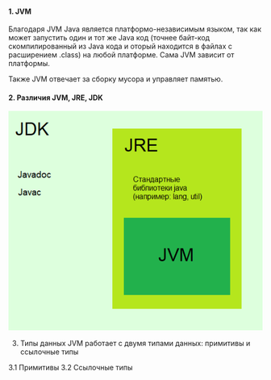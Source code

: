 #### 1. JVM
  Благодаря JVM Java является платформо-независимым языком, так как может запустить один и тот же Java код (точнее байт-код скомпилированный из Java кода и оторый находится в       файлах с расширением .class) на любой платформе. 
  Сама JVM зависит от платформы.

  Также JVM отвечает за сборку мусора и управляет памятью. 

#### 2. Различия JVM, JRE, JDK
![alt-текст](https://github.com/Primisen/interview/blob/master/pictures/jdk-jre-jvm.png "")

3. Типы данных
  JVM работает с двумя типами данных: примитивы и ссылочные типы

3.1 Примитивы
3.2 Ссылочные типы
